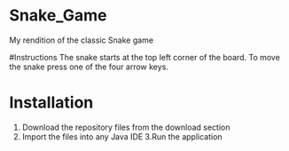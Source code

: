 # Snake_Game
My rendition of the classic Snake game

#Instructions
The snake starts at the top left corner of the board. To move the snake press one of the four arrow keys.

# Installation
1. Download the repository files from the download section
2. Import the files into any Java IDE
3.Run the application
